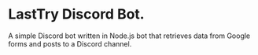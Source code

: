 # LastTry Discord Bot.

A simple Discord bot written in Node.js bot that retrieves data from Google forms and posts to a Discord channel.
